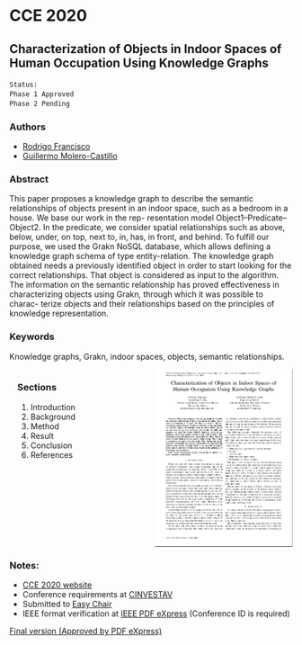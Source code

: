 # CCE 2020

<!--Paper ID: 45-->

## Characterization of Objects in Indoor Spaces of Human Occupation Using Knowledge Graphs

```sh
Status:
Phase 1 Approved
Phase 2 Pending
```

### Authors

- [Rodrigo Francisco](holmesrodrigo@comunidad.unam.mx)
- [Guillermo Molero-Castillo](gmoleroca@fi-b.unam.mx)

### Abstract

This paper proposes a knowledge graph to describe
the semantic relationships of objects present in an indoor space,
such as a bedroom in a house. We base our work in the rep-
resentation model Object1–Predicate–Object2. In the predicate,
we consider spatial relationships such as above, below, under,
on top, next to, in, has, in front, and behind. To fulfill our
purpose, we used the Grakn NoSQL database, which allows
defining a knowledge graph schema of type entity-relation. The
knowledge graph obtained needs a previously identified object in
order to start looking for the correct relationships. That object
is considered as input to the algorithm. The information on the
semantic relationship has proved effectiveness in characterizing
objects using Grakn, through which it was possible to charac-
terize objects and their relationships based on the principles of
knowledge representation.

### Keywords

Knowledge graphs, Grakn, indoor spaces, objects, semantic relationships.

<div style="display: flex;">
  <div style="margin-left:1em; flex: 50%;">
    <h3>Sections</h3>
    <ol>
    <li> Introduction</li>
    <li> Background</li>
    <li> Method</li>
    <li> Result</li>
    <li> Conclusion</li>
    <li> References  </li>
    </ol>  
  </div>
  <img src="assets/portada.png" alt="portada"
	title="overview" width="120" style="flex: 50%;" />
</div>

### Notes:

- [CCE 2020 website](https://cce.cinvestav.mx/)
- Conference requirements at [CINVESTAV](https://cce.cinvestav.mx/author-information)
- Submitted to [Easy Chair](https://easychair.org/conferences/?conf=cce20200)
  <!--(username: rhodstar)-->
- IEEE format verification at [IEEE PDF eXpress](http://www.pdf-express.org/) (Conference ID is required)
<!--50788x-->

[Final version (Approved by PDF eXpress)](revisions/PID6614115.pdf)
